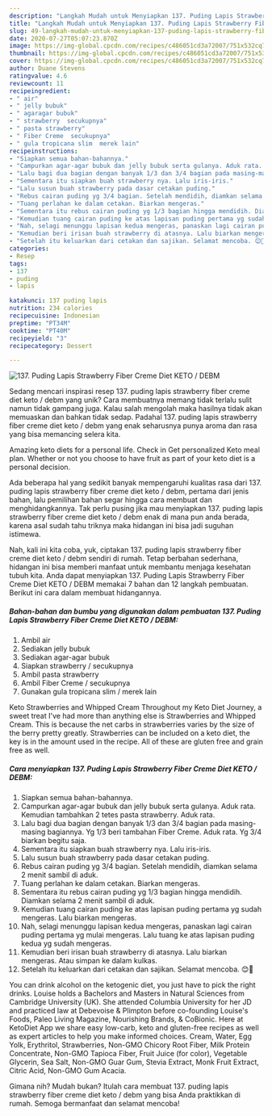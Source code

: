 ```yaml
---
description: "Langkah Mudah untuk Menyiapkan 137. Puding Lapis Strawberry Fiber Creme Diet KETO / DEBM yang Enak"
title: "Langkah Mudah untuk Menyiapkan 137. Puding Lapis Strawberry Fiber Creme Diet KETO / DEBM yang Enak"
slug: 49-langkah-mudah-untuk-menyiapkan-137-puding-lapis-strawberry-fiber-creme-diet-keto-debm-yang-enak
date: 2020-07-27T05:07:23.870Z
image: https://img-global.cpcdn.com/recipes/c486051cd3a72007/751x532cq70/137-puding-lapis-strawberry-fiber-creme-diet-keto-debm-foto-resep-utama.jpg
thumbnail: https://img-global.cpcdn.com/recipes/c486051cd3a72007/751x532cq70/137-puding-lapis-strawberry-fiber-creme-diet-keto-debm-foto-resep-utama.jpg
cover: https://img-global.cpcdn.com/recipes/c486051cd3a72007/751x532cq70/137-puding-lapis-strawberry-fiber-creme-diet-keto-debm-foto-resep-utama.jpg
author: Duane Stevens
ratingvalue: 4.6
reviewcount: 11
recipeingredient:
- " air"
- " jelly bubuk"
- " agaragar bubuk"
- " strawberry  secukupnya"
- " pasta strawberry"
- " Fiber Creme  secukupnya"
- " gula tropicana slim  merek lain"
recipeinstructions:
- "Siapkan semua bahan-bahannya."
- "Campurkan agar-agar bubuk dan jelly bubuk serta gulanya. Aduk rata. Kemudian tambahkan 2 tetes pasta strawberry. Aduk rata."
- "Lalu bagi dua bagian dengan banyak 1/3 dan 3/4 bagian pada masing-masing bagiannya. Yg 1/3 beri tambahan Fiber Creme. Aduk rata. Yg 3/4 biarkan begitu saja."
- "Sementara itu siapkan buah strawberry nya. Lalu iris-iris."
- "Lalu susun buah strawberry pada dasar cetakan puding."
- "Rebus cairan puding yg 3/4 bagian. Setelah mendidih, diamkan selama 2 menit sambil di aduk."
- "Tuang perlahan ke dalam cetakan. Biarkan mengeras."
- "Sementara itu rebus cairan puding yg 1/3 bagian hingga mendidih. Diamkan selama 2 menit sambil di aduk."
- "Kemudian tuang cairan puding ke atas lapisan puding pertama yg sudah mengeras. Lalu biarkan mengeras."
- "Nah, selagi menunggu lapisan kedua mengeras, panaskan lagi cairan puding pertama yg mulai mengeras. Lalu tuang ke atas lapisan puding kedua yg sudah mengeras."
- "Kemudian beri irisan buah strawberry di atasnya. Lalu biarkan mengeras. Atau simpan ke dalam kulkas."
- "Setelah itu keluarkan dari cetakan dan sajikan. Selamat mencoba. 😊🤗"
categories:
- Resep
tags:
- 137
- puding
- lapis

katakunci: 137 puding lapis 
nutrition: 234 calories
recipecuisine: Indonesian
preptime: "PT34M"
cooktime: "PT40M"
recipeyield: "3"
recipecategory: Dessert

---
```



![137. Puding Lapis Strawberry Fiber Creme Diet KETO / DEBM](https://img-global.cpcdn.com/recipes/c486051cd3a72007/751x532cq70/137-puding-lapis-strawberry-fiber-creme-diet-keto-debm-foto-resep-utama.jpg)

Sedang mencari inspirasi resep 137. puding lapis strawberry fiber creme diet keto / debm yang unik? Cara membuatnya memang tidak terlalu sulit namun tidak gampang juga. Kalau salah mengolah maka hasilnya tidak akan memuaskan dan bahkan tidak sedap. Padahal 137. puding lapis strawberry fiber creme diet keto / debm yang enak seharusnya punya aroma dan rasa yang bisa memancing selera kita.

Amazing keto diets for a personal life. Check in Get personalized Keto meal plan. Whether or not you choose to have fruit as part of your keto diet is a personal decision.

Ada beberapa hal yang sedikit banyak mempengaruhi kualitas rasa dari 137. puding lapis strawberry fiber creme diet keto / debm, pertama dari jenis bahan, lalu pemilihan bahan segar hingga cara membuat dan menghidangkannya. Tak perlu pusing jika mau menyiapkan 137. puding lapis strawberry fiber creme diet keto / debm enak di mana pun anda berada, karena asal sudah tahu triknya maka hidangan ini bisa jadi suguhan istimewa.


Nah, kali ini kita coba, yuk, ciptakan 137. puding lapis strawberry fiber creme diet keto / debm sendiri di rumah. Tetap berbahan sederhana, hidangan ini bisa memberi manfaat untuk membantu menjaga kesehatan tubuh kita. Anda dapat menyiapkan 137. Puding Lapis Strawberry Fiber Creme Diet KETO / DEBM memakai 7 bahan dan 12 langkah pembuatan. Berikut ini cara dalam membuat hidangannya.

<!--inarticleads1-->

##### Bahan-bahan dan bumbu yang digunakan dalam pembuatan 137. Puding Lapis Strawberry Fiber Creme Diet KETO / DEBM:

1. Ambil  air
1. Sediakan  jelly bubuk
1. Sediakan  agar-agar bubuk
1. Siapkan  strawberry / secukupnya
1. Ambil  pasta strawberry
1. Ambil  Fiber Creme / secukupnya
1. Gunakan  gula tropicana slim / merek lain


Keto Strawberries and Whipped Cream Throughout my Keto Diet Journey, a sweet treat I&#39;ve had more than anything else is Strawberries and Whipped Cream. This is because the net carbs in strawberries varies by the size of the berry pretty greatly. Strawberries can be included on a keto diet, the key is in the amount used in the recipe. All of these are gluten free and grain free as well. 

<!--inarticleads2-->

##### Cara menyiapkan 137. Puding Lapis Strawberry Fiber Creme Diet KETO / DEBM:

1. Siapkan semua bahan-bahannya.
1. Campurkan agar-agar bubuk dan jelly bubuk serta gulanya. Aduk rata. Kemudian tambahkan 2 tetes pasta strawberry. Aduk rata.
1. Lalu bagi dua bagian dengan banyak 1/3 dan 3/4 bagian pada masing-masing bagiannya. Yg 1/3 beri tambahan Fiber Creme. Aduk rata. Yg 3/4 biarkan begitu saja.
1. Sementara itu siapkan buah strawberry nya. Lalu iris-iris.
1. Lalu susun buah strawberry pada dasar cetakan puding.
1. Rebus cairan puding yg 3/4 bagian. Setelah mendidih, diamkan selama 2 menit sambil di aduk.
1. Tuang perlahan ke dalam cetakan. Biarkan mengeras.
1. Sementara itu rebus cairan puding yg 1/3 bagian hingga mendidih. Diamkan selama 2 menit sambil di aduk.
1. Kemudian tuang cairan puding ke atas lapisan puding pertama yg sudah mengeras. Lalu biarkan mengeras.
1. Nah, selagi menunggu lapisan kedua mengeras, panaskan lagi cairan puding pertama yg mulai mengeras. Lalu tuang ke atas lapisan puding kedua yg sudah mengeras.
1. Kemudian beri irisan buah strawberry di atasnya. Lalu biarkan mengeras. Atau simpan ke dalam kulkas.
1. Setelah itu keluarkan dari cetakan dan sajikan. Selamat mencoba. 😊🤗


You can drink alcohol on the ketogenic diet, you just have to pick the right drinks. Louise holds a Bachelors and Masters in Natural Sciences from Cambridge University (UK). She attended Columbia University for her JD and practiced law at Debevoise &amp; Plimpton before co-founding Louise&#39;s Foods, Paleo Living Magazine, Nourishing Brands, &amp; CoBionic. Here at KetoDiet App we share easy low-carb, keto and gluten-free recipes as well as expert articles to help you make informed choices. Cream, Water, Egg Yolk, Erythritol, Strawberries, Non-GMO Chicory Root Fiber, Milk Protein Concentrate, Non-GMO Tapioca Fiber, Fruit Juice (for color), Vegetable Glycerin, Sea Salt, Non-GMO Guar Gum, Stevia Extract, Monk Fruit Extract, Citric Acid, Non-GMO Gum Acacia. 

Gimana nih? Mudah bukan? Itulah cara membuat 137. puding lapis strawberry fiber creme diet keto / debm yang bisa Anda praktikkan di rumah. Semoga bermanfaat dan selamat mencoba!
